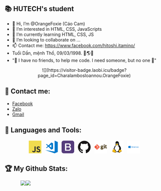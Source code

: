 ## 📚 HUTECH's student
- 👋 Hi, I’m @OrangeFoxie (Cáo Cam)
- 👀 I’m interested in HTML, CSS, JavaScripts
- 🌱 I’m currently learning HTML, CSS, JS
- 💞️ I’m looking to collaborate on ...
- 📫 Contact me: https://www.facebook.com/hitoshi.itamino/
- Tuổi Dần, mệnh Thổ, 09/03/1998. 🐅🌎🚀
- "🎵 I have no friends, to help me code. I need someone, but no one 🎵"

<div align="center">
  ![](https://visitor-badge.laobi.icu/badge?page_id=CharalambosIoannou.OrangeFoxie)
</div>

## 📲 Contact me:
- <a href="https://www.facebook.com/hitoshi.itamino/" target="_blank" rel="noopener noreferrer">Facebook</a>
- <a href="https://zalo.me/0325893888" target="_blank" rel="noopener noreferrer">Zalo</a>
- <a href="mailto:vinhphuc931998@gmail.com" target="_blank" rel="noopener noreferrer">Gmail</a>

## 🧰 Languages and Tools:
<p align="center">
  <img src="https://raw.githubusercontent.com/github/explore/80688e429a7d4ef2fca1e82350fe8e3517d3494d/topics/javascript/javascript.png" alt="Javascript" height="40" style="vertical-align:top; margin:4px">
  <img src="https://raw.githubusercontent.com/github/explore/80688e429a7d4ef2fca1e82350fe8e3517d3494d/topics/visual-studio-code/visual-studio-code.png" alt="VS Code" height="40" style="vertical-align:top; margin:4px">
  <img src="https://raw.githubusercontent.com/github/explore/80688e429a7d4ef2fca1e82350fe8e3517d3494d/topics/bootstrap/bootstrap.png" alt="Bootstrap" height="40" style="vertical-align:top; margin:4px">
  <img src="https://raw.githubusercontent.com/github/explore/78df643247d429f6cc873026c0622819ad797942/topics/github/github.png" alt="Github" height="40" style="vertical-align:top; margin:4px">
  <img src="https://raw.githubusercontent.com/github/explore/80688e429a7d4ef2fca1e82350fe8e3517d3494d/topics/git/git.png" alt="Git" height="40" style="vertical-align:top; margin:4px">
  <img src="https://raw.githubusercontent.com/github/explore/80688e429a7d4ef2fca1e82350fe8e3517d3494d/topics/linux/linux.png" alt="Linux" height="40" style="vertical-align:top; margin:4px" alt="Windows" height="40" style="vertical-align:top; margin:4px">
  <img src="https://raw.githubusercontent.com/github/explore/80688e429a7d4ef2fca1e82350fe8e3517d3494d/topics/windows/windows.png" alt="Windows" height="40" style="vertical-align:top; margin:4px">
</p>

## :trophy: My Github Stats:
<div style="margin-left:50px;">
  <a href="https://readme-stats-cfgj2cxdy.vercel.app/api?username=OrangeFoxie&count_private=true&show_icons=true&theme=algolia">
    <img  align="left" src="https://readme-stats-cfgj2cxdy.vercel.app/api?username=OrangeFoxie&count_private=true&show_icons=true&theme=algolia" /> </a>
  <a href="https://readme-stats-cfgj2cxdy.vercel.app/api/top-langs/?username=OrangeFoxie&hide=php&theme=algolia">
    <img align="left" src="https://readme-stats-cfgj2cxdy.vercel.app/api/top-langs/?username=OrangeFoxie&hide=php&theme=algolia" />  </a>
</div>









<!---
OrangeFoxie/OrangeFoxie is a ✨ special ✨ repository because its `README.md` (this file) appears on your GitHub profile.
You can click the Preview link to take a look at your changes.
--->
